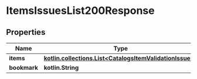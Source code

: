 
# ItemsIssuesList200Response

## Properties
| Name | Type | Description | Notes |
| ------------ | ------------- | ------------- | ------------- |
| **items** | [**kotlin.collections.List&lt;CatalogsItemValidationIssues&gt;**](CatalogsItemValidationIssues.md) |  |  |
| **bookmark** | **kotlin.String** |  |  [optional] |



